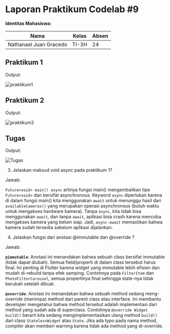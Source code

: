 # **Laporan Praktikum Codelab #9**

**Identitas Mahasiswa:**

| Nama | Kelas | Absen |
|------|-------|-----|
| Nathanael Juan Gracedo | TI-3H | 24 |

## Praktikum 1
Output:

![praktikum1](img/Praktikum1.gif)

## Praktikum 2
Output:

![praktikum2](img/Praktikum2.gif)

## Tugas
Output: 

![Tugas](img//tugas.gif)

3. Jelaskan maksud void async pada praktikum 1?

Jawab:

`Future<void> main() async` artinya fungsi main() mengembalikan tipe `Future<void>` dan bersifat asynchronous. Keyword `async` diperlukan karena di dalam fungsi main() kita menggunakan `await` untuk menunggu hasil dari `availableCameras()` yang merupakan operasi asynchronous (butuh waktu untuk mengakses hardware kamera). Tanpa `async`, kita tidak bisa menggunakan `await`, dan tanpa `await`, aplikasi bisa crash karena mencoba mengakses kamera yang belum siap. Jadi, `async-await` memastikan bahwa kamera sudah tersedia sebelum aplikasi dijalankan.

4. Jelaskan fungsi dari anotasi @immutable dan @override ?

Jawab:

**`@immutable`**: Anotasi ini menandakan bahwa sebuah class bersifat immutable (tidak dapat diubah). Semua field/properti di dalam class tersebut harus final. Ini penting di Flutter karena widget yang immutable lebih efisien dan mudah di-rebuild tanpa efek samping. Contohnya pada `FilterItem` dan `PhotoFilterCarousel`, semua propertinya final sehingga state-nya tidak berubah setelah dibuat.

 **`@override`**: Anotasi ini menandakan bahwa sebuah method sedang meng-override (menimpa) method dari parent class atau interface. Ini membantu developer mengetahui bahwa method tersebut adalah implementasi dari method yang sudah ada di superclass. Contohnya `@override Widget build()` berarti kita sedang mengimplementasikan ulang method `build()` dari class `StatelessWidget` atau `State`. Jika ada typo pada nama method, compiler akan memberi warning karena tidak ada method yang di-override.
